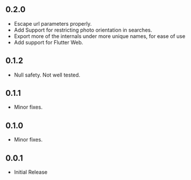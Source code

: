 ## 0.2.0
- Escape url parameters properly.
- Add Support for restricting photo orientation in searches.
- Export more of the internals under more unique names, for ease of use
- Add support for Flutter Web.

## 0.1.2
- Null safety. Not well tested.

## 0.1.1
- Minor fixes.

## 0.1.0
- Minor fixes.

## 0.0.1
- Initial Release